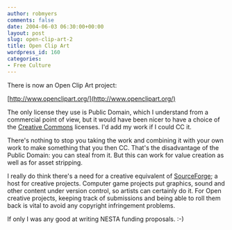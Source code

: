 ```yaml
---
author: robmyers
comments: false
date: 2004-06-03 06:30:00+00:00
layout: post
slug: open-clip-art-2
title: Open Clip Art
wordpress_id: 160
categories:
- Free Culture
---
```


  
There is now an Open Clip Art project:  
  
[http://www.openclipart.org/](http://www.openclipart.org/)  
  
The only license they use is Public Domain, which I understand from a commercial point of view, but it would have been nicer to have a choice of the [Creative Commons](http://www.creativecommons.org/) licenses. I'd add my work if I could CC it.  
  
There's nothing to stop you taking the work and combining it with your own work to make something that you then CC. That's the disadvantage of the Public Domain: you can steal from it. But this can work for value creation as well as for asset stripping.  
  
I really do think there's a need for a creative equivalent of [SourceForge](http://www.sourceforge.net/); a host for creative projects. Computer game projects put graphics, sound and other content under version control, so artists can certainly do it. For Open creative projects, keeping track of submissions and being able to roll them back is vital to avoid any copyright infringement problems.  
  
If only I was any good at writing NESTA funding proposals. :-)

  


